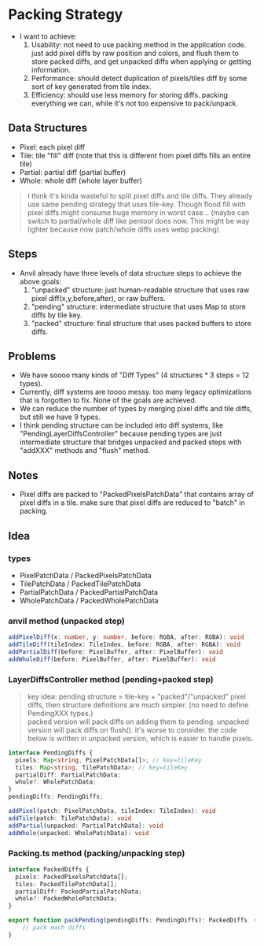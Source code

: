 # Packing Strategy

* I want to achieve:
  1. Usability: not need to use packing method in the application code. just add pixel diffs by raw position and colors, and flush them to store packed diffs, and get unpacked diffs when applying or getting information.
  2. Performance: should detect duplication of pixels/tiles diff by some sort of key generated from tile index.
  3. Efficiency: should use less memory for storing diffs. packing everything we can, while it's not too expensive to pack/unpack.

## Data Structures

* Pixel: each pixel diff
* Tile: tile "fill" diff (note that this is different from pixel diffs fills an entire tile)
* Partial: partial diff (partial buffer)
* Whole: whole diff (whole layer buffer)

> I think it's kinda wasteful to split pixel diffs and tile diffs.
> They already use same pending strategy that uses tile-key.
> Though flood fill with pixel diffs might consume huge memory in worst case... (maybe can switch to partial/whole diff like pentool does now. This might be way lighter because now patch/whole diffs uses webp packing)

## Steps

* Anvil already have three levels of data structure steps to achieve the above goals:
  1. "unpacked" structure: just human-readable structure that uses raw pixel diff(x,y,before,after), or raw buffers.
  2. "pending" structure: intermediate structure that uses Map to store diffs by tile key.
  3. "packed" structure: final structure that uses packed buffers to store diffs.

## Problems

* We have soooo many kinds of "Diff Types" (4 structures * 3 steps = 12 types).
* Currently, diff systems are toooo messy. too many legacy optimizations that is forgotten to fix. None of the goals are achieved.
* We can reduce the number of types by merging pixel diffs and tile diffs, but still we have 9 types.
* I think pending structure can be included into diff systems, like "PendingLayerDiffsController" because pending types are just intermediate structure that bridges unpacked and packed steps with "addXXX" methods and "flush" method.

## Notes

* Pixel diffs are packed to "PackedPixelsPatchData" that contains array of pixel diffs in a tile. make sure that pixel diffs are reduced to "batch" in packing.

## Idea

### types
* PixelPatchData / PackedPixelsPatchData
* TilePatchData / PackedTilePatchData
* PartialPatchData / PackedPartialPatchData
* WholePatchData / PackedWholePatchData

### anvil method (unpacked step)
```ts
addPixelDiff(x: number, y: number, before: RGBA, after: RGBA): void
addTileDiff(tileIndex: TileIndex, before: RGBA, after: RGBA): void
addPartialDiff(before: PixelBuffer, after: PixelBuffer): void
addWholeDiff(before: PixelBuffer, after: PixelBuffer): void
```

### LayerDiffsController method (pending+packed step)

> key idea: pending structure = tile-key + "packed"/"unpacked" pixel diffs, then structure definitions are much simpler. (no need to define PendingXXX types.)\
> packed version will pack diffs on adding them to pending. unpacked version will pack diffs on flush(). it's worse to consider.
> the code below is written in unpacked version, which is easier to handle pixels.

```ts
interface PendingDiffs {
  pixels: Map<string, PixelPatchData[]>; // key=tileKey
  tiles: Map<string, TilePatchData>; // key=tileKey
  partialDiff: PartialPatchData;
  whole?: WholePatchData;
}
pendingDiffs: PendingDiffs;

addPixel(patch: PixelPatchData, tileIndex: TileIndex): void
addTile(patch: TilePatchData): void
addPartial(unpacked: PartialPatchData): void
addWhole(unpacked: WholePatchData): void
```

### Packing.ts method (packing/unpacking step)
```ts
interface PackedDiffs {
  pixels: PackedPixelsPatchData[];
  tiles: PackedTilePatchData[];
  partialDiff: PackedPartialPatchData;
  whole?: PackedWholePatchData;
}

export function packPending(pendingDiffs: PendingDiffs): PackedDiffs  {
    // pack each diffs
}
```